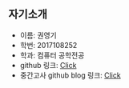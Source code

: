
## 자기소개


* 이름: 권영기
* 학번: 2017108252
* 학과: 컴퓨터 공학전공
* github 링크: [Click](https://github.com/shrwhfb)
* 중간고사 github blog 링크: [Click](https://shrwhfb.github.io/blog)
